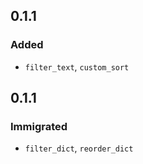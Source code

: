## 0.1.1
### Added
- `filter_text`, `custom_sort`
## 0.1.1
### Immigrated
- `filter_dict`, `reorder_dict`